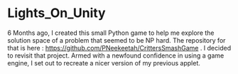 # Lights_On_Unity
6 Months ago, I created this small Python game to help me explore the solution space of a problem that seemed to be NP hard. The repository for that is here : https://github.com/PNeekeetah/CrittersSmashGame . I decided to revisit that project. Armed with a newfound confidence in using a game engine, I set out to recreate a nicer version of my previous applet.
